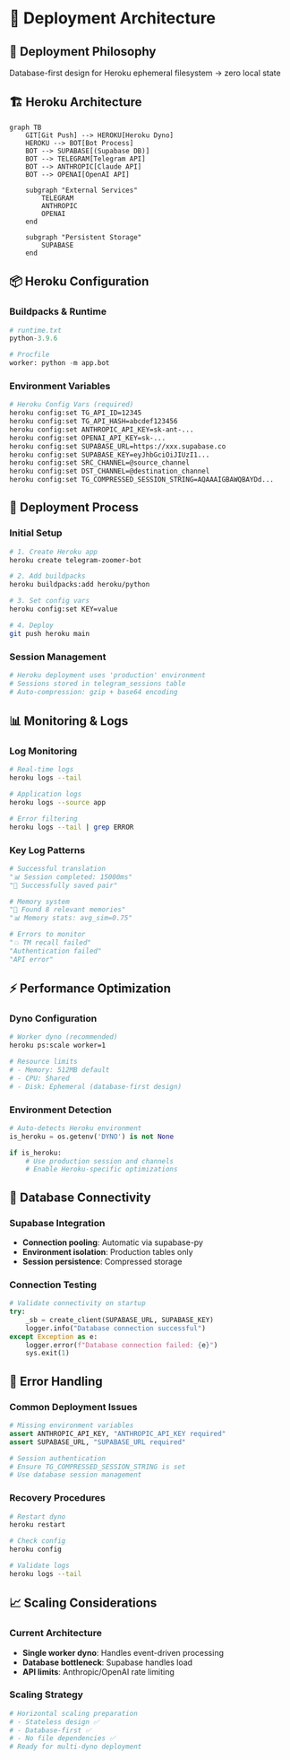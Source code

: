 # 🚀 Deployment Architecture

## 🎯 Deployment Philosophy
Database-first design for Heroku ephemeral filesystem → zero local state

## 🏗️ Heroku Architecture

```mermaid
graph TB
    GIT[Git Push] --> HEROKU[Heroku Dyno]
    HEROKU --> BOT[Bot Process]
    BOT --> SUPABASE[(Supabase DB)]
    BOT --> TELEGRAM[Telegram API]
    BOT --> ANTHROPIC[Claude API]
    BOT --> OPENAI[OpenAI API]
    
    subgraph "External Services"
        TELEGRAM
        ANTHROPIC
        OPENAI
    end
    
    subgraph "Persistent Storage"
        SUPABASE
    end
```

## 📦 Heroku Configuration

### Buildpacks & Runtime
```python
# runtime.txt
python-3.9.6

# Procfile
worker: python -m app.bot
```

### Environment Variables
```bash
# Heroku Config Vars (required)
heroku config:set TG_API_ID=12345
heroku config:set TG_API_HASH=abcdef123456
heroku config:set ANTHROPIC_API_KEY=sk-ant-...
heroku config:set OPENAI_API_KEY=sk-...
heroku config:set SUPABASE_URL=https://xxx.supabase.co
heroku config:set SUPABASE_KEY=eyJhbGciOiJIUzI1...
heroku config:set SRC_CHANNEL=@source_channel
heroku config:set DST_CHANNEL=@destination_channel
heroku config:set TG_COMPRESSED_SESSION_STRING=AQAAAIGBAWQBAYDd...
```

## 🔄 Deployment Process

### Initial Setup
```bash
# 1. Create Heroku app
heroku create telegram-zoomer-bot

# 2. Add buildpacks
heroku buildpacks:add heroku/python

# 3. Set config vars
heroku config:set KEY=value

# 4. Deploy
git push heroku main
```

### Session Management
```python
# Heroku deployment uses 'production' environment
# Sessions stored in telegram_sessions table
# Auto-compression: gzip + base64 encoding
```

## 📊 Monitoring & Logs

### Log Monitoring
```bash
# Real-time logs
heroku logs --tail

# Application logs
heroku logs --source app

# Error filtering
heroku logs --tail | grep ERROR
```

### Key Log Patterns
```python
# Successful translation
"📊 Session completed: 15000ms"
"💾 Successfully saved pair"

# Memory system
"🧠 Found 8 relevant memories"
"📊 Memory stats: avg_sim=0.75"

# Errors to monitor
"💥 TM recall failed"
"Authentication failed"
"API error"
```

## ⚡ Performance Optimization

### Dyno Configuration
```bash
# Worker dyno (recommended)
heroku ps:scale worker=1

# Resource limits
# - Memory: 512MB default
# - CPU: Shared
# - Disk: Ephemeral (database-first design)
```

### Environment Detection
```python
# Auto-detects Heroku environment
is_heroku = os.getenv('DYNO') is not None

if is_heroku:
    # Use production session and channels
    # Enable Heroku-specific optimizations
```

## 🔧 Database Connectivity

### Supabase Integration
- **Connection pooling**: Automatic via supabase-py
- **Environment isolation**: Production tables only
- **Session persistence**: Compressed storage

### Connection Testing
```python
# Validate connectivity on startup
try:
    _sb = create_client(SUPABASE_URL, SUPABASE_KEY)
    logger.info("Database connection successful")
except Exception as e:
    logger.error(f"Database connection failed: {e}")
    sys.exit(1)
```

## 🚨 Error Handling

### Common Deployment Issues
```python
# Missing environment variables
assert ANTHROPIC_API_KEY, "ANTHROPIC_API_KEY required"
assert SUPABASE_URL, "SUPABASE_URL required"

# Session authentication
# Ensure TG_COMPRESSED_SESSION_STRING is set
# Use database session management
```

### Recovery Procedures
```bash
# Restart dyno
heroku restart

# Check config
heroku config

# Validate logs
heroku logs --tail
```

## 📈 Scaling Considerations

### Current Architecture
- **Single worker dyno**: Handles event-driven processing
- **Database bottleneck**: Supabase handles load
- **API limits**: Anthropic/OpenAI rate limiting

### Scaling Strategy
```python
# Horizontal scaling preparation
# - Stateless design ✅
# - Database-first ✅  
# - No file dependencies ✅
# Ready for multi-dyno deployment
```
